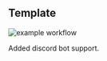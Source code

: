 ## Template

![example workflow](https://github.com/dworac/node-typescript-template/actions/workflows/master.yml/badge.svg)

Added discord bot support.
